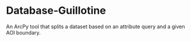 # Database-Guillotine
An ArcPy tool that splits a dataset based on an attribute query and a given AOI boundary.
